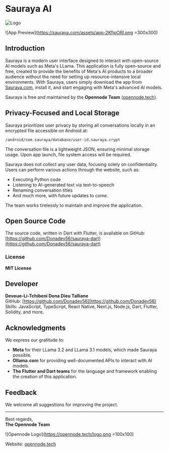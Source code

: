 
# Sauraya AI

![Logo](https://sauraya.com/logo.png=200x200)

![App Preview](https://sauraya.com/assets/app-2KfjpORI.png =300x300)

## Introduction
Sauraya is a modern user interface designed to interact with open-source AI models such as Meta's LLama. This application is fully open-source and free, created to provide the benefits of Meta's AI products to a broader audience without the need for setting up resource-intensive local environments. With Sauraya, users simply download the app from [Sauraya.com](https://sauraya.com), install it, and start engaging with Meta's advanced AI models. 

Sauraya is free and maintained by the **Opennode Team** ([opennode.tech](https://opennode.tech)).

## Privacy-Focused and Local Storage
Sauraya prioritizes user privacy by storing all conversations locally in an encrypted file accessible on Android at:

```
/android/com.sauraya/database/user-id.sauraya.crypt
```

The conversation file is a lightweight JSON, ensuring minimal storage usage. Upon app launch, file system access will be required. 

Sauraya does not collect any user data, focusing solely on confidentiality. Users can perform various actions through the website, such as:
- Executing Python code
- Listening to AI-generated text via text-to-speech
- Renaming conversation titles
- And much more, with future updates to come.

The team works tirelessly to maintain and improve the application.

## Open Source Code
The source code, written in Dart with Flutter, is available on GitHub:
[https://github.com/Donadev56/sauraya-dart](https://github.com/Donadev56/sauraya-dart)

### License
**MIT License**

## Developer
**Devoue-Li-Tchibeni Dona Dieu Talliane**  
GitHub: [https://github.com/Donadev56](https://github.com/Donadev56)  
Skills: JavaScript, TypeScript, React Native, Next.js, Node.js, Dart, Flutter, Solidity, and more.

## Acknowledgments
We express our gratitude to:
- **Meta** for their LLama 3.2 and LLama 3.1 models, which made Sauraya possible.
- **Ollama.com** for providing well-documented APIs to interact with AI models.
- **The Flutter and Dart teams** for the language and framework enabling the creation of this application.

## Feedback
We welcome all suggestions for improving the project. 

---

Best regards,  
**The Opennode Team**

![Opennode Logo](https://opennode.tech/logo.png =100x100)

Website: [opennode.tech](https://opennode.tech)
